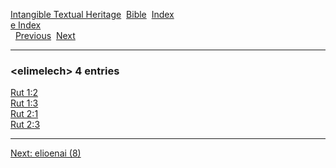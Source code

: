 [Intangible Textual Heritage](../../index)  [Bible](../index) 
[Index](index)   
[e Index](_e_)  
  [Previous](c03593)  [Next](c03595) 

------------------------------------------------------------------------

### &lt;elimelech&gt; 4 entries

[Rut 1:2](../kjv/rut001.htm#002)  
[Rut 1:3](../kjv/rut001.htm#003)  
[Rut 2:1](../kjv/rut002.htm#001)  
[Rut 2:3](../kjv/rut002.htm#003)  

------------------------------------------------------------------------

[Next: elioenai (8)](c03595)
